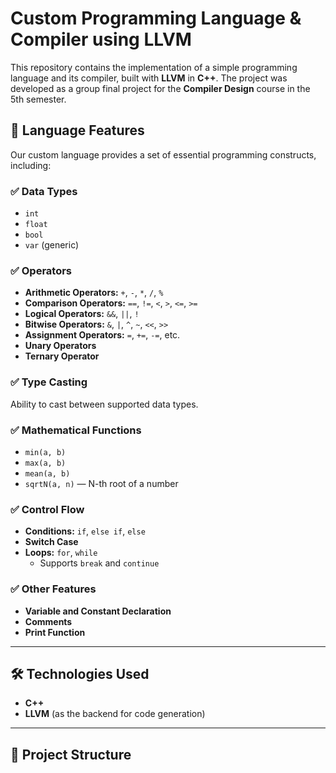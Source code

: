 # Custom Programming Language & Compiler using LLVM

This repository contains the implementation of a simple programming language and its compiler, built with **LLVM** in **C++**. The project was developed as a group final project for the **Compiler Design** course in the 5th semester.

## 📖 Language Features

Our custom language provides a set of essential programming constructs, including:

### ✅ Data Types
- `int`
- `float`
- `bool`
- `var` (generic)

### ✅ Operators
- **Arithmetic Operators:** `+`, `-`, `*`, `/`, `%`
- **Comparison Operators:** `==`, `!=`, `<`, `>`, `<=`, `>=`
- **Logical Operators:** `&&`, `||`, `!`
- **Bitwise Operators:** `&`, `|`, `^`, `~`, `<<`, `>>`
- **Assignment Operators:** `=`, `+=`, `-=`, etc.
- **Unary Operators**
- **Ternary Operator**

### ✅ Type Casting
Ability to cast between supported data types.

### ✅ Mathematical Functions
- `min(a, b)`
- `max(a, b)`
- `mean(a, b)`
- `sqrtN(a, n)` — N-th root of a number

### ✅ Control Flow
- **Conditions:** `if`, `else if`, `else`
- **Switch Case**
- **Loops:** `for`, `while`
  - Supports `break` and `continue`

### ✅ Other Features
- **Variable and Constant Declaration**
- **Comments**
- **Print Function**

---

## 🛠️ Technologies Used
- **C++**
- **LLVM** (as the backend for code generation)

---

## 📂 Project Structure

